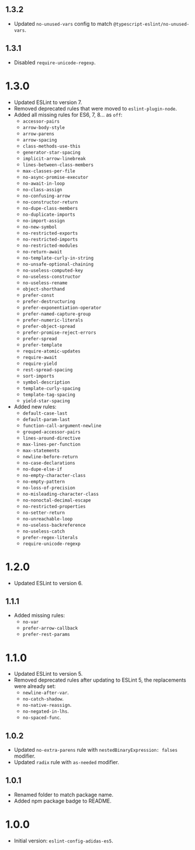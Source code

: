 ## 1.3.2

- Updated `no-unused-vars` config to match `@typescript-eslint/no-unused-vars`.

## 1.3.1

- Disabled `require-unicode-regexp`.

# 1.3.0

- Updated ESLint to version 7.
- Removed deprecated rules that were moved to `eslint-plugin-node`.
- Added all missing rules for ES6, 7, 8... as `off`:
  - `accessor-pairs`
  - `arrow-body-style`
  - `arrow-parens`
  - `arrow-spacing`
  - `class-methods-use-this`
  - `generator-star-spacing`
  - `implicit-arrow-linebreak`
  - `lines-between-class-members`
  - `max-classes-per-file`
  - `no-async-promise-executor`
  - `no-await-in-loop`
  - `no-class-assign`
  - `no-confusing-arrow`
  - `no-constructor-return`
  - `no-dupe-class-members`
  - `no-duplicate-imports`
  - `no-import-assign`
  - `no-new-symbol`
  - `no-restricted-exports`
  - `no-restricted-imports`
  - `no-restricted-modules`
  - `no-return-await`
  - `no-template-curly-in-string`
  - `no-unsafe-optional-chaining`
  - `no-useless-computed-key`
  - `no-useless-constructor`
  - `no-useless-rename`
  - `object-shorthand`
  - `prefer-const`
  - `prefer-destructuring`
  - `prefer-exponentiation-operator`
  - `prefer-named-capture-group`
  - `prefer-numeric-literals`
  - `prefer-object-spread`
  - `prefer-promise-reject-errors`
  - `prefer-spread`
  - `prefer-template`
  - `require-atomic-updates`
  - `require-await`
  - `require-yield`
  - `rest-spread-spacing`
  - `sort-imports`
  - `symbol-description`
  - `template-curly-spacing`
  - `template-tag-spacing`
  - `yield-star-spacing`
- Added new rules:
  - `default-case-last`
  - `default-param-last`
  - `function-call-argument-newline`
  - `grouped-accessor-pairs`
  - `lines-around-directive`
  - `max-lines-per-function`
  - `max-statements`
  - `newline-before-return`
  - `no-case-declarations`
  - `no-dupe-else-if`
  - `no-empty-character-class`
  - `no-empty-pattern`
  - `no-loss-of-precision`
  - `no-misleading-character-class`
  - `no-nonoctal-decimal-escape`
  - `no-restricted-properties`
  - `no-setter-return`
  - `no-unreachable-loop`
  - `no-useless-backreference`
  - `no-useless-catch`
  - `prefer-regex-literals`
  - `require-unicode-regexp`

# 1.2.0

- Updated ESLint to version 6.

## 1.1.1

- Added missing rules:
  - `no-var`
  - `prefer-arrow-callback`
  - `prefer-rest-params`

# 1.1.0

- Updated ESLint to version 5.
- Removed deprecated rules after updating to ESLint 5, the replacements were already set:
  - `newline-after-var`.
  - `no-catch-shadow`.
  - `no-native-reassign`.
  - `no-negated-in-lhs`.
  - `no-spaced-func`.

## 1.0.2

- Updated `no-extra-parens` rule with `nestedBinaryExpression: falses` modifier.
- Updated `radix` rule with `as-needed` modifier.

## 1.0.1

- Renamed folder to match package name.
- Added npm package badge to README.

# 1.0.0

- Initial version: `eslint-config-adidas-es5`.
